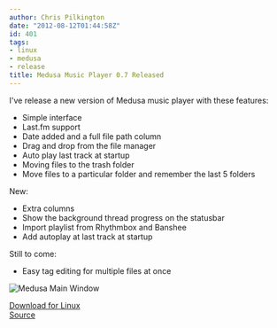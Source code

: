 ```yaml
---
author: Chris Pilkington
date: "2012-08-12T01:44:58Z"
id: 401
tags:
- linux
- medusa
- release
title: Medusa Music Player 0.7 Released
---
```


I've release a new version of Medusa music player with these features:
- Simple interface
- Last.fm support
- Date added and a full file path column
- Drag and drop from the file manager
- Auto play last track at startup
- Moving files to the trash folder
- Move files to a particular folder and remember the last 5 folders

New:
- Extra columns
- Show the background thread progress on the statusbar
- Import playlist from Rhythmbox and Banshee
- Add autoplay at last track at startup

Still to come:
- Easy tag editing for multiple files at once

![Medusa Main Window](/blog/wp-content/uploads/2012/08/medusa.png "Medusa Main Window")

[Download for Linux](/projects/medusa/medusa.tar.gz)  
[Source](https://github.com/pilkch/medusa)
